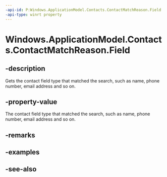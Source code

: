 ```yaml
---
-api-id: P:Windows.ApplicationModel.Contacts.ContactMatchReason.Field
-api-type: winrt property
---
```


<!-- Property syntax
public Windows.ApplicationModel.Contacts.ContactMatchReasonKind Field { get; }
-->

# Windows.ApplicationModel.Contacts.ContactMatchReason.Field

## -description
Gets the contact field type that matched the search, such as name, phone number, email address and so on.

## -property-value
The contact field type that matched the search, such as name, phone number, email address and so on.

## -remarks

## -examples

## -see-also
